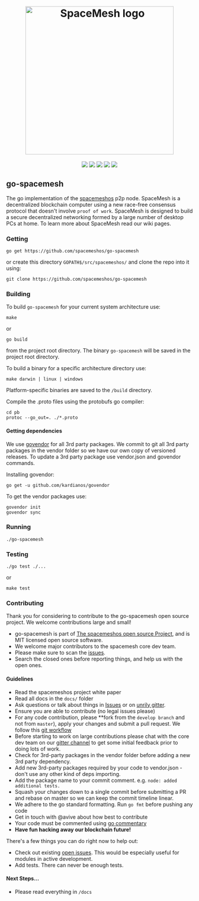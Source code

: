
<h1 align="center">
  <a href="https://spacemesh.io"><img width="400" src="https://firebasestorage.googleapis.com/v0/b/fifth-jigsaw-167200.appspot.com/o/logo%403x.png?alt=media&token=cdcacbe4-aa56-4111-b719-15b2ade60069" alt="SpaceMesh logo" /></a>
</h1>

<p align="center">

<img src="https://img.shields.io/packagist/l/doctrine/orm.svg"/>
<a href=""><img src="https://img.shields.io/badge/maintainer-%40avive-green.svg"/></a>
<img src="https://img.shields.io/badge/golang-%3E%3D%201.9.2-orange.svg"/>
<a href="https://gitter.im/spacemesh-os/Lobby"><img src="https://img.shields.io/badge/gitter-%23spacemesh--os-blue.svg"/></a>
<a href="https://spacemesh.io"><img src="https://img.shields.io/badge/madeby-spacemeshos-blue.svg"/></a>
</p>

## go-spacemesh
The go implementation of the [spacemeshos](https://spacemesh.io) p2p node.
SpaceMesh is a decentralized blockchain computer using a new race-free consensus protocol that doesn't involve `proof of work`.
SpaceMesh is designed to build a secure decentralized networking formed by a large number of desktop PCs at home.
To learn more about SpaceMesh read our wiki pages.

### Getting
```
go get https://github.com/spacemeshos/go-spacemesh
```
or create this directory `GOPATH$/src/spacemeshos/` and clone the repo into it using:

```
git clone https://github.com/spacemeshos/go-spacemesh
```

### Building

To build `go-spacemesh` for your current system architecture use:

```
make
```

or
```
go build
```

from the project root directory. The binary `go-spacemesh` will be saved in the project root directory.


To build a binary for a specific architecture directory use:
```
make darwin | linux | windows
```

Platform-specific binaries are saved to the `/build` directory.


Compile the .proto files using the protobufs go compiler:

```
cd pb
protoc --go_out=. ./*.proto
```
#### Getting dependencies

We use [govendor](https://github.com/kardianos/govendor) for all 3rd party packages.
We commit to git all 3rd party packages in the vendor folder so we have our own copy of versioned releases.
To update a 3rd party package use vendor.json and govendor commands.

Installing govendor:
```
go get -u github.com/kardianos/govendor
```

To get the vendor packages use:
```
govendor init
govendor sync
```

### Running

```
./go-spacemesh
```

### Testing
```
./go test ./...
```
or
```
make test
```
### Contributing

Thank you for considering to contribute to the go-spacemesh open source project. 
We welcome contributions large and small!

- go-spacemesh is part of [The spacemeshos open source Project](https://spacemesh.io), and is MIT licensed open source software.
- We welcome major contributors to the spacemesh core dev team.
- Please make sure to scan the [issues](https://github.com/spacemeshos/go-spacemesh/issues). 
- Search the closed ones before reporting things, and help us with the open ones.

#### Guidelines

- Read the spacemeshos project white paper
- Read all docs in the `docs/` folder
- Ask questions or talk about things in [Issues](https://github.com/spacemeshos/go-spacemesh/issues) or on [unrily gitter](https://gitter.im/spacemesh-os/Lobby).
- Ensure you are able to contribute (no legal issues please)
- For any code contribution, please **fork from the `develop branch` and not from `master`), apply your changes and submit a pull request. We follow this [git workflow](http://nvie.com/posts/a-successful-git-branching-model/)
- Before starting to work on large contributions please chat with the core dev team on our [gitter channel](https://gitter.im/spacemesh-os/Lobby) to get some initial feedback prior to doing lots of work.
- Check for 3rd-party packages in the vendor folder before adding a new 3rd party dependency.
- Add new 3rd-party packages required by your code to vendor.json - don't use any other kind of deps importing.
- Add the package name to your commit comment. e.g. `node: added additional tests.`
- Squash your changes down to a single commit before submitting a PR and rebase on master so we can keep the commit timeline linear.
- We adhere to the go standard formatting. Run `go fmt` before pushing any code
- Get in touch with @avive about how best to contribute
- Your code must be commented using [go commentary](https://golang.org/doc/effective_go.html#commentary)
- **Have fun hacking away our blockchain future!**

There's a few things you can do right now to help out:
 - Check out existing [open issues](https://github.com/spacemeshos/go-spacemesh/issues). This would be especially useful for modules in active development.
 - Add tests. There can never be enough tests.
 
#### Next Steps...
- Please read everything in `/docs`

